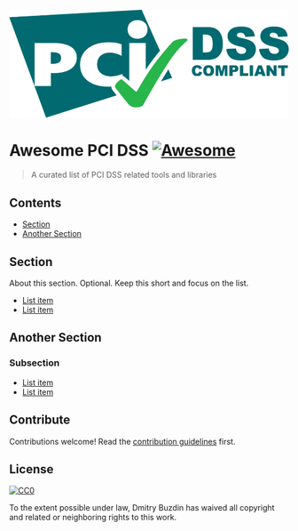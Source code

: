 ![](pci-dss-compliant.png)
# Awesome PCI DSS [![Awesome](https://awesome.re/badge.svg)](https://awesome.re)

> A curated list of PCI DSS related tools and libraries


## Contents

- [Section](#section)
- [Another Section](#another-section)


## Section

About this section. Optional. Keep this short and focus on the list.

- [List item](http://example.com)
- [List item](http://example.com)


## Another Section

### Subsection

- [List item](http://example.com)
- [List item](http://example.com)


## Contribute

Contributions welcome! Read the [contribution guidelines](contributing.md) first.


## License

[![CC0](https://mirrors.creativecommons.org/presskit/buttons/88x31/svg/cc-zero.svg)](https://creativecommons.org/publicdomain/zero/1.0)

To the extent possible under law, Dmitry Buzdin has waived all copyright and
related or neighboring rights to this work.
